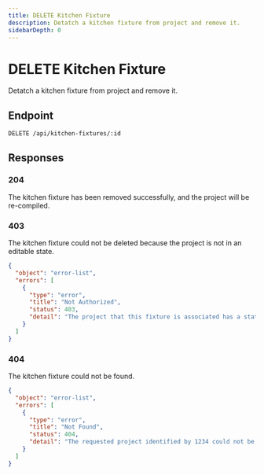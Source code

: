```yaml
---
title: DELETE Kitchen Fixture
description: Detatch a kitchen fixture from project and remove it.
sidebarDepth: 0
---
```


# DELETE Kitchen Fixture

Detatch a kitchen fixture from project and remove it.

## Endpoint

``` http
DELETE /api/kitchen-fixtures/:id
```

## Responses

### 204 <Badge text="success" type="success" />

The kitchen fixture has been removed successfully, and the project will be re-compiled.

### 403 <Badge text="error" type="error" />

The kitchen fixture could not be deleted because the project is not in an editable state.

```json
{
  "object": "error-list",
  "errors": [
    {
      "type": "error",
      "title": "Not Authorized",
      "status": 403,
      "detail": "The project that this fixture is associated has a status of 'Pending,' and thus cannot be modified."
    }
  ]
}
```

### 404 <Badge text="error" type="error" />

The kitchen fixture could not be found.

```json
{
  "object": "error-list",
  "errors": [
    {
      "type": "error",
      "title": "Not Found",
      "status": 404,
      "detail": "The requested project identified by 1234 could not be found."
    }
  ]
}
```